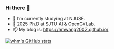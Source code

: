 ### Hi there 👋

- 🔭 I’m currently studying at NJUSE.
- 🌱 2025 Ph.D at SJTU AI & OpenGVLab.
- 📫 My blog is: https://hmwang2002.github.io/

[![whm's GitHub stats](https://github-readme-stats.vercel.app/api?username=hmwang2002&count_private=true&show_icons=true&hide=contribs&include_all_commits=true)](https://github.com/anuraghazra/github-readme-stats)

